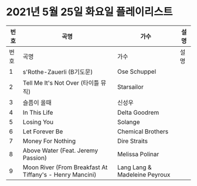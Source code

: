 # 2021년 5월 25일 화요일 플레이리스트

| 번호 | 곡명 | 가수 | 설명 |
|------|------|------|------|
| 번호 | 곡명 | 가수 | 설명 |
| 1 | s'Rothe-Zauerli (B기도문) | Ose Schuppel |  |
| 2 | Tell Me It's Not Over (타이틀 뮤직) | Starsailor |  |
| 3 | 슬픔이 올때 | 신성우 |  |
| 4 | In This Life | Delta Goodrem |  |
| 5 | Losing You | Solange |  |
| 6 | Let Forever Be | Chemical Brothers |  |
| 7 | Money For Nothing | Dire Straits |  |
| 8 | Above Water (Feat. Jeremy Passion) | Melissa Polinar |  |
| 9 | Moon River (From Breakfast At Tiffany's - Henry Mancini) | Lang Lang & Madeleine Peyroux |  |
